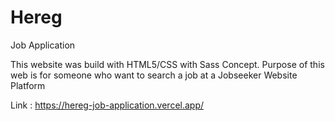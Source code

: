 # Hereg
Job Application

This website was build with HTML5/CSS with Sass Concept. Purpose of this web is for someone who want to search a job at a Jobseeker Website Platform

Link : https://hereg-job-application.vercel.app/
